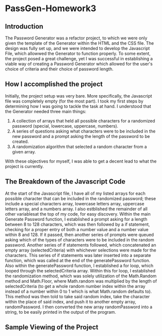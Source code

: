 # PassGen-Homework3

## Introduction
The Password Generator was a refactor project, to which we were only given the template of the Generator within the HTML and the CSS file. The design was fully set up, and we were intended to develop the Javascript File, which allowwed the Generator to function properly. To some extent, the project posed a great challenge, yet I was successful in establishing a viable way of creating a Password Generator which allowed for the user's choice of criteria and their choice of password length.

## How I accomplished the project
Initially, the project setup was very bare. More specifically, the Javascript file was completely empty (for the most part). I took my first steps by determining how I was going to tackle the task at hand. I understood that the Generator needed three main things:
1. A collection of arrays that held all possible characters for a randomized password (special, lowercase, uppercase, numbers).
2. A series of questions asking what characters were to be included in the new password and a prompt asking the length of the password to be created.
3. A randomization algorithm that selected a random character from a given array.

With these objectives for myself, I was able to get a decent lead to what the project is currently. 

## The Breakdown of the Javascript Code
At the start of the Javascript file, I have all of my listed arrays for each possible character that can be included in the randomized password; these include a special characters array, lowercase letters array, uppercase letters array, and a numbers array. I also estblished the remainder of all other variablesat the top of my code, for easy discovery. 
Within the main Generate Password function, I established a prompt asking for a length between 8 to 128 characters, which was then followed by a if statement, checking for a proper entry of both a number value and a number value within 8 and 128. If it passed, then another series of prompts were queued asking which of the types of characters were to be included in the random password. 
Another series of if statements followed, which concatenated an empty array (selectedCriteria) with whichever selections were made for the characters. This series of if statements was later inserted into a separate function, which was called at the end of the generatePassword function. 
Also within the generatePassword function, I established a for loop, which looped through the selectedCriteria array. Within this for loop, I established the randomization method, which was solely utilization of the Math.Random method and Math.Floor, where Math.random was multiplied by the length of selectedCriteria (to get a whole random number index within the array instead of a number within 0 to 1 which is what Math.random defaults to). This method was then told to take said random index, take the character within the place of said index, and push it to another empty array, randomPassword. I then converted the new array randomPassword into a string, to be easily printed in the output of the program.

## Sample Viewing of the Project